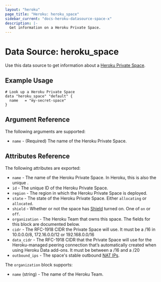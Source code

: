 ```yaml
---
layout: "heroku"
page_title: "Heroku: heroku_space"
sidebar_current: "docs-heroku-datasource-space-x"
description: |-
  Get information on a Heroku Private Space.
---
```


# Data Source: heroku_space

Use this data source to get information about a [Heroku Private Space](https://www.heroku.com/private-spaces).

## Example Usage

```hcl
# Look up a Heroku Private Space
data "heroku_space" "default" {
  name   = "my-secret-space"
}
```

## Argument Reference

The following arguments are supported:

* `name` - (Required) The name of the Heroku Private Space.

## Attributes Reference

The following attributes are exported:

* `name` - The name of the Heroku Private Space. In Heroku, this is also the unique .
* `id` - The unique ID of the Heroku Private Space.
* `region` - The region in which the Heroku Private Space is deployed.
* `state` - The state of the Heroku Private Space. Either `allocating` or `allocated`.
* `shield` - Whether or not the space has [Shield](https://devcenter.heroku.com/articles/private-spaces#shield-private-spaces) turned on. One of `on` or `off`.
* `organization` - The Heroku Team that owns this space. The fields for this block are documented below.
* `cidr` - The RFC-1918 CIDR the Private Space will use. It must be a /16 in 10.0.0.0/8, 172.16.0.0/12 or 192.168.0.0/16
* `data_cidr` - The RFC-1918 CIDR that the Private Space will use for the Heroku-managed peering connection that’s automatically created when using Heroku Data add-ons. It must be between a /16 and a /20
* `outbound_ips` - The space's stable outbound [NAT IPs](https://devcenter.heroku.com/articles/platform-api-reference#space-network-address-translation).

The `organization` block supports:

* `name` (string) - The name of the Heroku Team.
